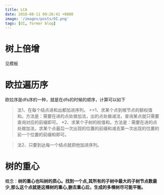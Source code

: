 ```yaml
---
title: LCA
date: 2018-08-11 09:26:41 +0800
image: '/images/posts/OI.png'
tags: [OI, former blog]
---
```


# 树上倍增
见模板
# 欧拉遍历序
欧拉序是dfs序的一种，就是在dfs的时候的顺序，计算可以如下
>法1、在每个结点进和出都加进序列。 
    >>1、求某个点到根节点的额权值和。方法是：需要在进的点处做加法，出的点处做减法，查询某点就只需要查询对应的前缀即可。 
*2、求某个子树的权值和。方法是：需要在进的点处做加法，求某个点最后一次出现的位置的前缀和减去第一次出现的位置的前一个位置的前缀和即可。

>法2、只要到达每一个结点就把他加进序列。



# 树的重心
概念：**树的重心也叫树的质心。找到一个点,其所有的子树中最大的子树节点数最少,那么这个点就是这棵树的重心,删去重心后，生成的多棵树尽可能平衡。**
